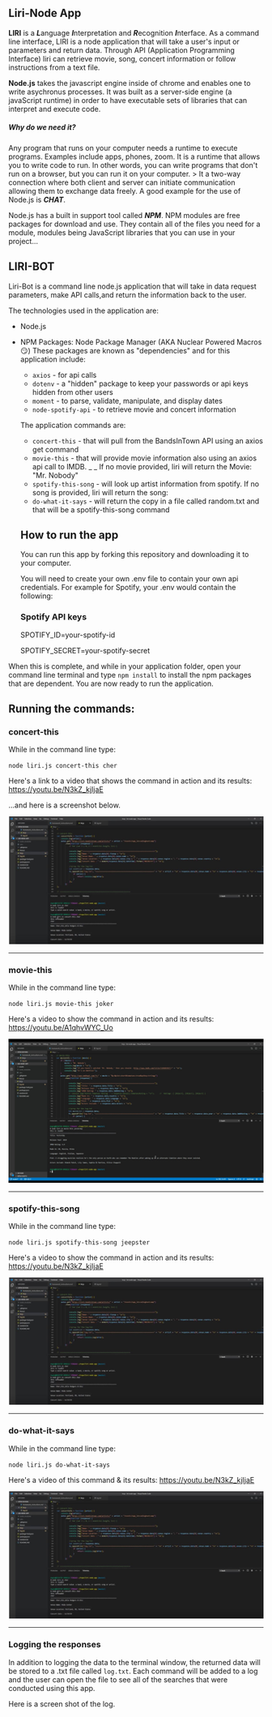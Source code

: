 ## Liri-Node App
**LIRI** is a ***L***anguage ***I***nterpretation and ***R***ecognition ***I***nterface. 
As a command line interface, LIRI is a node application that will take a user's input or parameters and return data.  Through API (Application Programming Interface) liri can retrieve movie, song, concert information or follow instructions from a text file.   

**Node.js** takes the javascript engine inside of chrome and enables one to write asychronus processes.  It was built as a server-side engine (a javaScript runtime) in order to have executable sets of libraries that can interpret and execute code.

##### Why do we need it? 
Any program that runs on your computer needs a runtime to execute programs.  Examples include apps, phones, zoom.  It is a runtime that allows you to write code to run. In other words, you can write programs that don't run on a browser, but you can run it on your computer.  > It a two-way connection where both client and server can initiate communication allowing them to exchange data freely.  A good example for the use of Node.js is ***CHAT***.

Node.js has a built in support tool called ***NPM***. NPM modules are free packages for download and use.  They contain all of the files you need for a module, modules being JavaScript libraries that you can use in your project...  

## LIRI-BOT
Liri-Bot is a command line node.js application that will take in data request parameters, make API calls,and return the information back to the user. 

The technologies used in the application are:
- Node.js
- NPM Packages: Node Package Manager  (AKA Nuclear Powered Macros :smirk:) These packages are known as "dependencies" and for this application include:
  - `axios` - for api calls
  - `dotenv` - a "hidden" package to keep your passwords or api keys hidden from other users
  - `moment` - to parse, validate, manipulate, and display dates
  - `node-spotify-api` - to retrieve movie and concert information

  The application commands are:
  - `concert-this` - that will pull from the BandsInTown API using an axios get command
  - `movie-this` - that will provide movie information also using an axios api call to IMDB. _ _ If no movie provided, liri will return the Movie: "Mr. Nobody"
  - `spotify-this-song` - will look up artist information from spotify. If no song is provided, liri will return the song: 
  - `do-what-it-says` - will return the copy in a file called random.txt and that will be a spotify-this-song command

  ## How to run the app

  You can run this app by forking this repository and downloading it to your computer.

  You will need to create your own .env file to contain your own api credentials. For example for Spotify, your .env would contain the following:


     ### Spotify API keys

     SPOTIFY_ID=your-spotify-id

     SPOTIFY_SECRET=your-spotify-secret 

When this is complete, and while in your application folder, open your command line terminal and type `npm install` to install the npm packages that are dependent.  You are now ready to run the application.

 ## Running the commands:

### concert-this
While in the command line type:

 `node liri.js concert-this cher` 
 
 Here's a link to a video that shows the command in action and its results:   https://youtu.be/N3kZ_kjIjaE
 
  ...and here is a screenshot below.
 
![](https://github.com/AR-Lilypad/liri-node-app/blob/master/assets/images/concertThisScreenshot.JPG)

_________________________________________________________________________________________________________________________________

### movie-this
While in the command line type:

 `node liri.js movie-this joker` 
 
 Here's a video to show the command in action and its results:   https://youtu.be/A1qhvWYC_Uo
 
![](https://github.com/AR-Lilypad/liri-node-app/blob/master/assets/images/liriMovieThis_Moment.JPG)

__________________________________________________________________________________________________________________________________

### spotify-this-song
While in the command line type:

 `node liri.js spotify-this-song jeepster` 
 
Here's a video to show the command in action and its results:   https://youtu.be/N3kZ_kjIjaE
 
![](https://github.com/AR-Lilypad/liri-node-app/blob/master/assets/images/concertThisScreenshot.JPG)

________________________________________________________________________________________________________________________________

### do-what-it-says
While in the command line type:

 `node liri.js do-what-it-says` 
 
 Here's a video of this command & its results:   https://youtu.be/N3kZ_kjIjaE
 
![](https://github.com/AR-Lilypad/liri-node-app/blob/master/assets/images/concertThisScreenshot.JPG)

______________________________________________________________________________________________________________________________

### Logging the responses

In addition to logging the data to the terminal window, the returned data will be stored to a .txt file called `log.txt`.
Each command will be added to a log and the user can open the file to see all of the searches that were conducted using this app.

Here is a screen shot of the log.
